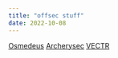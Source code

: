 ```yaml
---
title: "offsec stuff"
date: 2022-10-08
--- 
```

[Osmedeus](https://docs.osmedeus.org/) 
[Archerysec](https://www.archerysec.com/)
[VECTR](https://github.com/SecurityRiskAdvisors/VECTR)

